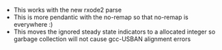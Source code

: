 - This works with the new rxode2 parse
- This is more pendantic with the no-remap so that no-remap is everywhere :)
- This moves the ignored steady state indicators to a allocated
  integer so garbage collection will not cause gcc-USBAN alignment
  errors

